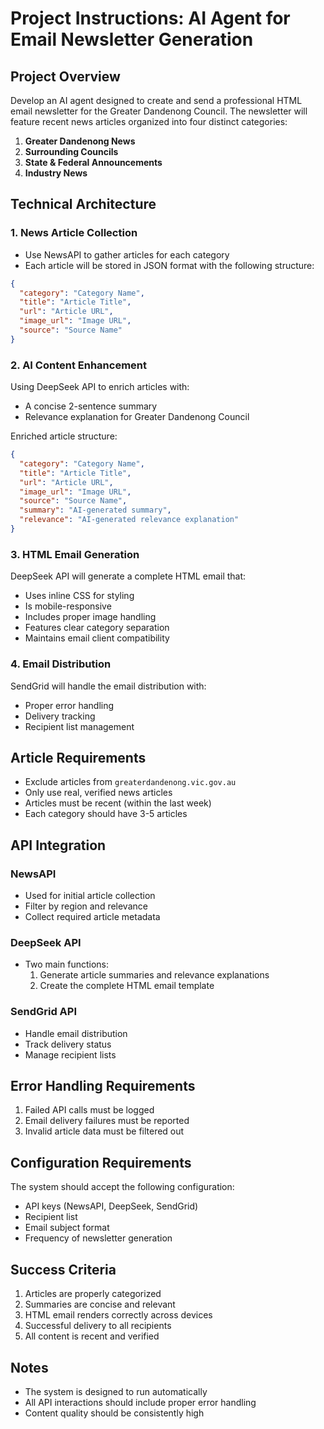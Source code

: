 # Project Instructions: AI Agent for Email Newsletter Generation

## Project Overview

Develop an AI agent designed to create and send a professional HTML email newsletter for the Greater Dandenong Council. The newsletter will feature recent news articles organized into four distinct categories:

1. **Greater Dandenong News**
2. **Surrounding Councils**
3. **State & Federal Announcements**
4. **Industry News**

## Technical Architecture

### 1. News Article Collection

- Use NewsAPI to gather articles for each category
- Each article will be stored in JSON format with the following structure:

```json
{
  "category": "Category Name",
  "title": "Article Title",
  "url": "Article URL",
  "image_url": "Image URL",
  "source": "Source Name"
}
```

### 2. AI Content Enhancement

Using DeepSeek API to enrich articles with:

- A concise 2-sentence summary
- Relevance explanation for Greater Dandenong Council

Enriched article structure:

```json
{
  "category": "Category Name",
  "title": "Article Title",
  "url": "Article URL",
  "image_url": "Image URL",
  "source": "Source Name",
  "summary": "AI-generated summary",
  "relevance": "AI-generated relevance explanation"
}
```

### 3. HTML Email Generation

DeepSeek API will generate a complete HTML email that:

- Uses inline CSS for styling
- Is mobile-responsive
- Includes proper image handling
- Features clear category separation
- Maintains email client compatibility

### 4. Email Distribution

SendGrid will handle the email distribution with:

- Proper error handling
- Delivery tracking
- Recipient list management

## Article Requirements

- Exclude articles from `greaterdandenong.vic.gov.au`
- Only use real, verified news articles
- Articles must be recent (within the last week)
- Each category should have 3-5 articles

## API Integration

### NewsAPI

- Used for initial article collection
- Filter by region and relevance
- Collect required article metadata

### DeepSeek API

- Two main functions:
  1. Generate article summaries and relevance explanations
  2. Create the complete HTML email template

### SendGrid API

- Handle email distribution
- Track delivery status
- Manage recipient lists

## Error Handling Requirements

1. Failed API calls must be logged
2. Email delivery failures must be reported
3. Invalid article data must be filtered out

## Configuration Requirements

The system should accept the following configuration:

- API keys (NewsAPI, DeepSeek, SendGrid)
- Recipient list
- Email subject format
- Frequency of newsletter generation

## Success Criteria

1. Articles are properly categorized
2. Summaries are concise and relevant
3. HTML email renders correctly across devices
4. Successful delivery to all recipients
5. All content is recent and verified

## Notes

- The system is designed to run automatically
- All API interactions should include proper error handling
- Content quality should be consistently high
